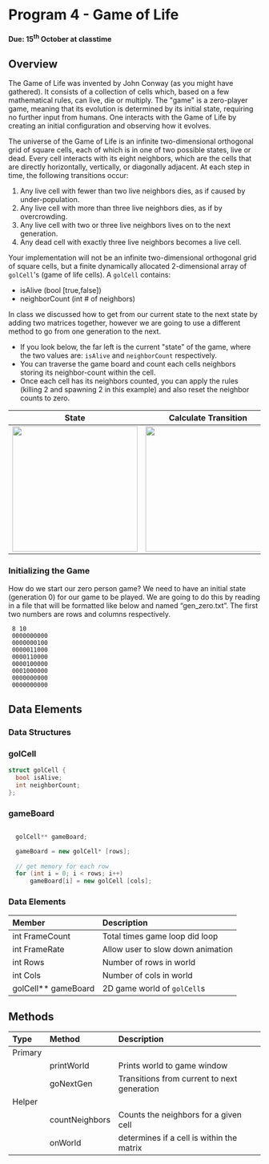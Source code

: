 # Program 4 - Game of Life 
#### Due: 15<sup>th</sup> October at classtime

## Overview

The Game of Life was invented by John Conway (as you might have gathered).  It consists of a collection of cells which, based on a few mathematical rules, can live, die or multiply.  The "game" is a zero-player game, meaning that its evolution is determined by its initial state, requiring no further input from humans. One interacts with the Game of Life by creating an initial configuration and observing how it evolves.

The universe of the Game of Life is an infinite two-dimensional orthogonal grid of square cells, each of which is in one of two possible states, live or dead. Every cell interacts with its eight neighbors, which are the cells that are directly horizontally, vertically, or diagonally adjacent. At each step in time, the following transitions occur:

1. Any live cell with fewer than two live neighbors dies, as if caused by under-population.
2. Any live cell with more than three live neighbors dies, as if by overcrowding.
3. Any live cell with two or three live neighbors lives on to the next generation.
4. Any dead cell with exactly three live neighbors becomes a live cell.

Your implementation will not be an infinite two-dimensional orthogonal grid of square cells, but a finite dynamically allocated 2-dimensional array of `golCell`'s (game of life cells).  A `golCell` contains:

- isAlive (bool [true,false])
- neighborCount (int # of neighbors)

In class we discussed how to get from our current state to the next state by adding two matrices together, however we are going to use a different method to go from one generation to the next. 

- If you look below, the far left is the current "state" of the game, where the two values are: `isAlive` and `neighborCount` respectively. 
- You can traverse the game board and count each cells neighbors storing its neighbor-count within the cell. 
- Once each cell has its neighbors counted, you can apply the rules (killing 2 and spawning 2 in this example) and also reset the neighbor counts to zero.


|  State | Calculate Transition | Apply Transition | 
|:---------------------:|:---------------------:|:---------------------:|
| <img src="https://d3vv6lp55qjaqc.cloudfront.net/items/3q2C2c2d2H1n1W1L1426/Image%202018-10-02%20at%206.43.39%20PM.png" width="250"> | <img src="https://d3vv6lp55qjaqc.cloudfront.net/items/022V2T3i2p2V2p0v3a3u/Image%202018-10-02%20at%206.44.26%20PM.png" width="250"> | <img src="https://cl.ly/f106f3413fb2/Image%2525202018-10-02%252520at%2525206.55.48%252520PM.png" width="250"> |


### Initializing the Game

How do we start our zero person game? We need to have an initial state (generation 0) for our game to be played. We are going to do this by reading in a file that will be formatted like below and named “gen_zero.txt”. The first two numbers are rows and columns respectively.

```
 8 10
 0000000000
 0000000100
 0000011000
 0000110000
 0000100000
 0001000000
 0000000000
 0000000000
```


## Data Elements

### Data Structures

### golCell

```cpp
struct golCell {
  bool isAlive;
  int neighborCount;
};
```

### gameBoard

```cpp

  golCell** gameBoard;

  gameBoard = new golCell* [rows];
  
  // get memory for each row
  for (int i = 0; i < rows; i++)
      gameBoard[i] = new golCell [cols];

```



### Data Elements
|   Member         |     Description   |
|:---------------|:--------------------|
| int FrameCount  | Total times game loop did loop |
| int FrameRate   | Allow user to slow down animation |
| int Rows        | Number of rows in world |
| int Cols        |  Number of cols in world | 
| golCell** gameBoard  | 2D game world of `golCell`s |
  

## Methods

| Type |   Method         |     Description   |
|:-----|:----------|:--------------------|
| Primary |    |      |
| | printWorld  | Prints world to game window |
| | goNextGen        | Transitions from current to next generation |
| Helper |    |      |
| | countNeighbors   | Counts the neighbors for a given cell |
| | onWorld       | determines if a cell is within the matrix| 

